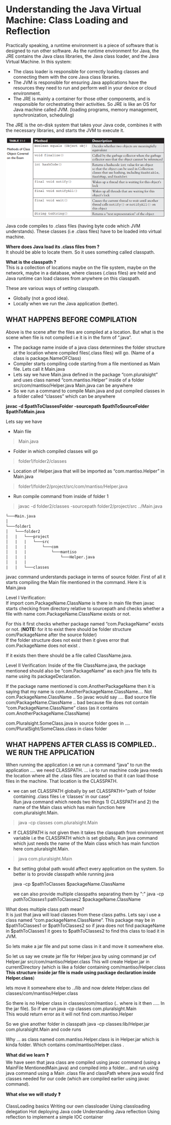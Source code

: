 # Understanding the Java Virtual Machine: Class Loading and Reflection

Practically speaking, a runtime environment is a piece of software that is designed to run other software. As the runtime environment for Java, the JRE contains the Java class libraries, the Java class loader, and the Java Virtual Machine. In this system:
- The class loader is responsible for correctly loading classes and connecting them with the core Java class libraries.
- The JVM is responsible for ensuring Java applications have the resources they need to run and perform well in your device or cloud environment.
- The JRE is mainly a container for those other components, and is responsible for orchestrating their activities. So JRE is like an OS for Java machine called JVM. (loading programs, memory management, synchronization, scheduling)

 The JRE is the on-disk system that takes your Java code, combines it with the necessary libraries, and starts the JVM to execute it.

![noImage](./img/table_11-1.png)


Java code compiles to .class files (having byte code which JVM understands). These classes (i.e .class files) have to be loaded into virtual machine.  

**Where does Java load its .class files from ?**  
It should be able to locate them. So it uses something called classpath.  

**What is the classpath ?**  
This is a collection of locations maybe on the file system, maybe on the network, maybe in a database, where classes (.class files) are held and Java runtime can load classes from anywhere on this classpath. 

These are various ways of setting classpath. 
  - Globally (not a good idea).
  - Locally when we run the Java application (better).


## WHAT HAPPENS BEFORE COMPILATION
Above is the scene after the files are compiled at a location. But what is the scene when file is not compiled i.e it is in the form of “.java“.

- The package name inside of a java class determines the folder structure at the location where compiled files(.class files) will go.  (Name of a class is package.NameOFClass)
- Compiler starts compiling code starting from a file mentioned as Main file. Lets call it Main.java
- Lets say we have Main.java defined in the package “com.pluralsight” and uses class named “com.mantiso.Helper” inside of a folder src/com/mantiso/Helper.java Main.java can be anywhere
- So we run a command to compile Main.java and put compiled classes in a folder called “classes” which can be anywhere

**javac -d $pathToClassesFolder -sourcepath $pathToSourceFolder $pathToMain.java**  

Lets say we have 
- Main file 
> Main.java

- Folder in which compiled classes will go 
> folder1/folder2/classes

- Location of Helper.java that will be imported as “com.mantiso.Helper” in Main.java
> folder1/folder2/project/src/com/mantiso/Helper.java 

- Run compile command from inside of folder 1  
> javac -d folder2/classes -sourcepath folder2/project/src ../Main.java

```
└───Main.java  
│
└───folder1  
│   └───folder2 
│   |   └───project  
│   |   |   └───src  
│   |   |       └───com
│   |   |           └───mantiso  
│   |   |               └───Helper.java 
│   |   |
|   |   └───classes 
```

javac command understands package in terms of source folder. 
First of all it starts compiling the Main file mentioned in the command. Here it is Main.java  

Level I Verification:  
If import com.PackageName.ClassName is there in main file then javac starts checking from directory relative to sourcepath and checks whether a file with name com.PackageName.ClassName exists or not.  

For this it first checks whether package named “com.PackageName” exists or not. (**NOTE:** for it to exist there should be folder structure com/PackageName after the source folder)  
If the folder structure does not exist then it gives error that com.PackageName does not exist . 

If it exists then there should be a file called ClassName.java.

Level II Verification: 
Inside of the file ClassName.java, the package mentioned should also be “com.PackageName” as each java file tells its name using its packageDeclaration. 

If the package name mentioned is com.AnotherPackageName then it is saying that my name is com.AnotherPackageName.ClassName…. Not com.PackageName.ClassName .. So javac would say …. Bad source file com/PackageName.ClassName .. bad because file does not contain “com.PackageName.ClassName” class (as it contains com.AnotherPackageName.ClassName)   

com.Pluralsight.SomeClass.java in source folder goes in  …. com/PluralSight/SomeClass.class in class folder  

## WHAT HAPPENS AFTER CLASS IS COMPILED.. WE RUN THE APPLICATION

When running the application i.e we run a command “java” to run the application …. we need CLASSPATH. … i.e to run machine code java needs the location where all the .class files are located so that it can load those files in the machine. That location is the CLASSPATH.

- we can set CLASSPATH globally by set CLASSPATH="path of folder containing .class files i.e ‘classes’ in our case"  
  Run java command which needs two things 1) CLASSPATH and 2) the name of the Main class which has main function here com.pluralsight.Main.
> java -cp classes com.pluralsight.Main
  
- If CLASSPATH is not given then it takes the classpath from environment variable i.e the CLASSPATH which is set globally.
  Run java command which just needs the name of the Main class which has main function here com.pluralsight.Main.
> java com.pluralsight.Main
  
- But setting global path would affect every application on the system. So better is to provide classpath while running java 

            
  java -cp $pathToClasses $packageName.ClassName

  we can also provide multiple classpaths separating them by ":"
  java -cp $pathToClasses1:$pathToClasses2 $packageName.ClassName

What does multiple class path mean?  
It is just that java will load classes from these class paths. Lets say i use a class named “com.packageName.ClassName”. This package may be in $pathToClasses1 or $pathToClasses2 so if java does not find packageName in $pathToClasses1 it goes to $pathToClasses2 to find this class to load it in JVM.

So lets make a jar file and put some class in it and move it somewhere else.

So let us say we create jar file for Helper.java by using command 
jar cvf Helper.jar src/com/mantiso/Helper.class
This will create Helper.jar in currentDirectory (which is like a folder containing com/mantiso/Helper.class **This structure inside jar file is made using package declaration inside Helper.class**)

lets move it somewhere else to ../lib
and now delete Helper.class
del classes/com/mantiso/Helper.class

So there is no Helper class in classes/com/mantiso (.. where is it then ….. In the jar file). So if we run 
java -cp classes com.pluralsight.Main   
This would return error as it will not find com.mantiso.Helper

So we give another folder in classpath
java -cp classes:lib/Helper.jar com.pluralsight.Main
and code runs

Why … as class named com.mantiso.Helper.class is in Helper.jar which is kinda folder. Which contains com/mantiso/Helper.class .


**What did we learn :question:**  
We have seen that java class are compiled using javac command (using a MainFile MentionedMain.java) and compiled into a folder… and run using java command using a Main .class file and classPath where java would find classes needed for our code (which are compiled earlier using javac command).



**What else we will study :question:**  

ClassLoading basics
Writing our own classloader
Using classloading delegation
Hot deploying Java code
Understanding Java reflection
Using reflection to implement a simple IOC container

